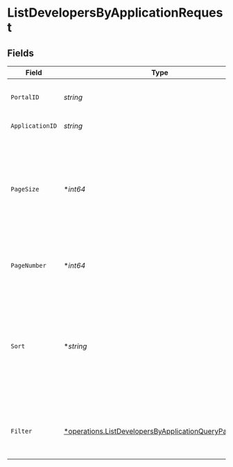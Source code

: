 # ListDevelopersByApplicationRequest


## Fields

| Field                                                                                                                             | Type                                                                                                                              | Required                                                                                                                          | Description                                                                                                                       | Example                                                                                                                           |
| --------------------------------------------------------------------------------------------------------------------------------- | --------------------------------------------------------------------------------------------------------------------------------- | --------------------------------------------------------------------------------------------------------------------------------- | --------------------------------------------------------------------------------------------------------------------------------- | --------------------------------------------------------------------------------------------------------------------------------- |
| `PortalID`                                                                                                                        | *string*                                                                                                                          | :heavy_check_mark:                                                                                                                | ID of the portal.                                                                                                                 | f32d905a-ed33-46a3-a093-d8f536af9a8a                                                                                              |
| `ApplicationID`                                                                                                                   | *string*                                                                                                                          | :heavy_check_mark:                                                                                                                | ID of the application.                                                                                                            |                                                                                                                                   |
| `PageSize`                                                                                                                        | **int64*                                                                                                                          | :heavy_minus_sign:                                                                                                                | The maximum number of items to include per page. The last page of a collection may include fewer items.                           | 10                                                                                                                                |
| `PageNumber`                                                                                                                      | **int64*                                                                                                                          | :heavy_minus_sign:                                                                                                                | Determines which page of the entities to retrieve.                                                                                | 1                                                                                                                                 |
| `Sort`                                                                                                                            | **string*                                                                                                                         | :heavy_minus_sign:                                                                                                                | Sorts a set of developers for an application. Supported sort attributes are:<br/><br/><br/><br/>  - id<br/>                       |                                                                                                                                   |
| `Filter`                                                                                                                          | [*operations.ListDevelopersByApplicationQueryParamFilter](../../models/operations/listdevelopersbyapplicationqueryparamfilter.md) | :heavy_minus_sign:                                                                                                                | Filter application developers returned in the response.                                                                           |                                                                                                                                   |